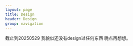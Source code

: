```yaml
---
layout: page
title: Design
header: Design
group: navigation
---
```


截止到20250529 我貌似还没有design过任何东西 晚点再想想。
